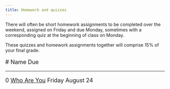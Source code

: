 ```yaml
---
title: Homework and quizzes
---
```


There will often be short homework assignments to be completed over
the weekend, assigned on Friday and due Monday, sometimes with a
corresponding quiz at the beginning of class on Monday.

These quizzes and homework assignments together will comprise 15% of
your final grade.

<font size="+1">

\#  Name                                                                                                               Due
--- ---------------                                                                                                    ----
0   [Who Are You](https://goo.gl/forms/hQc1kn67oivsZVIK2)                                                              Friday August 24

<!-- 1: [Minecraft](static/minecraft.html)                                                                                 Monday January 22 -->
<!-- 2: [Logic puzzles](static/logic-puzzles.pdf)                                                                          Monday January 29 -->
<!-- 3: [Conditional practice](static/conditional-practice.pdf)                                                            Monday February 5 -->
<!-- 4: [Function reading](static/function-reading.pdf)                                                                    Wednesday February 21 -->
<!-- 5: [Function, loop, and string reading](static/loop-string-reading.pdf)                                               Monday February 26 -->
<!-- 6: [Heap tracing](static/heap-tracing.pdf) [ [Heap tracing template](static/heap-tracing-template.pdf) ]              Monday April 2 -->

<!-- 4: [DNA Strings](static/dna-strings.html)                                                                             February 22 -->


<!-- 6: [Zen reading -- section 1](http://mgoadric.github.io/csci150/homework/zen.html)                                 March 30 -->
<!-- 7: [System analysis](static/system-analysis.html)                                                                  April 4 -->

</font>
